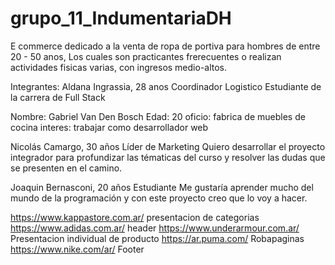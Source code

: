 # grupo_11_IndumentariaDH  
E commerce dedicado a la venta de ropa de portiva para hombres de entre 20 - 50 anos,
Los cuales son practicantes frerecuentes o realizan actividades fisicas varias, 
con ingresos medio-altos.

Integrantes: 
Aldana Ingrassia, 28 anos
Coordinador Logistico
Estudiante de la carrera de Full Stack

Nombre: Gabriel Van Den Bosch
Edad: 20
oficio: fabrica de muebles de cocina
interes: trabajar como desarrollador web

Nicolás Camargo, 30 años
Líder de Marketing
Quiero desarrollar el proyecto integrador para profundizar las tématicas del curso y resolver las dudas que se presenten en el camino.

Joaquin Bernasconi, 20 años
Estudiante 
Me gustaría aprender mucho del mundo de la programación y con este proyecto creo que lo voy a hacer.


https://www.kappastore.com.ar/   presentacion de categorias
https://www.adidas.com.ar/       header
https://www.underarmour.com.ar/  Presentacion individual de producto
https://ar.puma.com/             Robapaginas
https://www.nike.com/ar/         Footer
